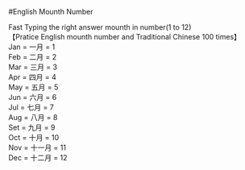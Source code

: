 #English Mounth Number

Fast Typing the right answer mounth in number(1 to 12)
</br>
【Pratice English mounth number and Traditional Chinese  100 times】
</br>
Jan = 一月 = 1
</br>
Feb = 二月 = 2
</br>
Mar = 三月 = 3
</br>
Apr = 四月 = 4
</br>
May = 五月 = 5
</br>
Jun = 六月 = 6
</br>
Jul = 七月 = 7
</br>
Aug = 八月 = 8 
</br>
Set = 九月 = 9
</br>
Oct = 十月 = 10
</br>
Nov = 十一月 = 11
</br>
Dec = 十二月 = 12
